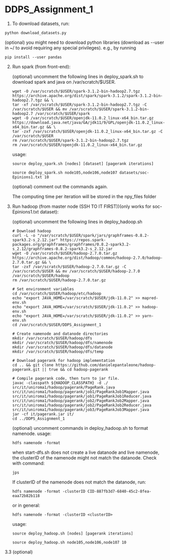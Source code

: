 # DDPS_Assignment_1


1. To download datasets, run:

```console
python download_datasets.py
```

(optional) you might need to download python libraries (download as --user in ~/ to avoid requiring any special privileges). e.g., by running 

```console
pip install --user pandas
```

2. Run spark (from front-end):

    (optional) uncomment the following lines in deploy_spark.sh to download spark and java on /var/scratch/$USER.
    ```console
    wget -O /var/scratch/$USER/spark-3.1.2-bin-hadoop2.7.tgz https://archive.apache.org/dist/spark/spark-3.1.2/spark-3.1.2-bin-hadoop2.7.tgz && \
    tar -xf /var/scratch/$USER/spark-3.1.2-bin-hadoop2.7.tgz -C /var/scratch/$USER && mv /var/scratch/$USER/spark-3.1.2-bin-hadoop2.7 /var/scratch/$USER/spark
    wget -O /var/scratch/$USER/openjdk-11.0.2_linux-x64_bin.tar.gz https://download.java.net/java/GA/jdk11/9/GPL/openjdk-11.0.2_linux-x64_bin.tar.gz && \
    tar -zxf /var/scratch/$USER/openjdk-11.0.2_linux-x64_bin.tar.gz -C /var/scratch/$USER
    rm /var/scratch/$USER/spark-3.1.2-bin-hadoop2.7.tgz
    rm /var/scratch/$USER/openjdk-11.0.2_linux-x64_bin.tar.gz
    ```

	usage: 
    
    ```console
    source deploy_spark.sh [nodes] [dataset] [pagerank iterations]
    ```

    ```console
    source deploy_spark.sh node105,node106,node107 datasets/soc-Epinions1.txt 10
    ```

    (optional) comment out the commands again.

    The computing time per iteration will be stored in the npy_files folder

3. Run hadoop (from master node (SSH TO IT FIRST))(only works for soc-Epinions1.txt dataset):

    (optional) uncomment the following lines in deploy_hadoop.sh
    ```console 
    # Download hadoop
    curl -L -o "/var/scratch/$USER/spark/jars/graphframes-0.8.2-spark3.2-s_2.12.jar" https://repos.spark-packages.org/graphframes/graphframes/0.8.2-spark3.2-s_2.12/graphframes-0.8.2-spark3.2-s_2.12.jar
    wget -O /var/scratch/$USER/hadoop-2.7.0.tar.gz https://archive.apache.org/dist/hadoop/common/hadoop-2.7.0/hadoop-2.7.0.tar.gz && \
    tar -zxf /var/scratch/$USER/hadoop-2.7.0.tar.gz -C /var/scratch/$USER && mv /var/scratch/$USER/hadoop-2.7.0 /var/scratch/$USER/hadoop
    rm /var/scratch/$USER/hadoop-2.7.0.tar.gz

    # Set environment variables
    cd /var/scratch/$USER/hadoop/etc/hadoop
    echo "export JAVA_HOME=/var/scratch/$USER/jdk-11.0.2" >> mapred-env.sh
    echo "export JAVA_HOME=/var/scratch/$USER/jdk-11.0.2" >> hadoop-env.sh
    echo "export JAVA_HOME=/var/scratch/$USER/jdk-11.0.2" >> yarn-env.sh
    cd /var/scratch/$USER/DDPS_Assignment_1

    # Create namenode and datanode directories
    mkdir /var/scratch/$USER/hadoop/dfs
    mkdir /var/scratch/$USER/hadoop/dfs/namenode
    mkdir /var/scratch/$USER/hadoop/dfs/datanode
    mkdir /var/scratch/$USER/hadoop/dfs/temp

    # Download pagerank for hadoop implementation
    cd .. && git clone https://github.com/danielepantaleone/hadoop-pagerank.git || true && cd hadoop-pagerank

    # Compile pagerank code, then turn to jar file.
    javac -classpath ${HADOOP_CLASSPATH} -d ./ src/it/uniroma1/hadoop/pagerank/PageRank.java src/it/uniroma1/hadoop/pagerank/job1/PageRankJob1Mapper.java src/it/uniroma1/hadoop/pagerank/job1/PageRankJob1Reducer.java src/it/uniroma1/hadoop/pagerank/job2/PageRankJob2Mapper.java src/it/uniroma1/hadoop/pagerank/job2/PageRankJob2Reducer.java src/it/uniroma1/hadoop/pagerank/job3/PageRankJob3Mapper.java 
    jar -cf it/pagerank.jar it/
    cd ../DDPS_Assignment_1
    ```

    
    (optional) uncomment commands in deploy_hadoop.sh to format namenode.
    usage: 
    ```console
    hdfs namenode -format
    ```

    when start-dfs.sh does not create a live datanode and live namenode, the clusterID of the namenode might not match the datanode. Check with command:
    ```console 
    jps
    ```
    If clusterID of the namenode does not match the datanode, run:
    
    ```console 
    hdfs namenode -format -clusterID CID-887fb3d7-6840-45c2-8fea-eaa72b82b118
    ```
    or in general:
    ```console 
    hdfs namenode -format -clusterID <clusterID>
    ```

    usage: 

    ```console 
    source deploy_hadoop.sh [nodes] [pagerank iterations]
    ```
    ```console
    source deploy_hadoop.sh node105,node106,node107 10
    ```
3.3 (optional) 
